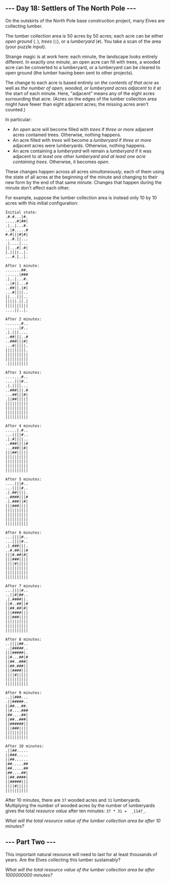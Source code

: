 ﻿
## --- Day 18: Settlers of The North Pole ---

On the outskirts of the North Pole base construction project, many Elves are collecting  lumber.

The lumber collection area is 50 acres by 50 acres; each acre can be either  _open ground_  (`.`),  _trees_  (`|`), or a  _lumberyard_  (`#`). You take a scan of the area (your puzzle input).

Strange magic is at work here: each minute, the landscape looks entirely different. In exactly  _one minute_, an open acre can fill with trees, a wooded acre can be converted to a lumberyard, or a lumberyard can be cleared to open ground (the lumber having been sent to other projects).

The change to each acre is based entirely on  _the contents of that acre_  as well as  _the number of open, wooded, or lumberyard acres adjacent to it_  at the start of each minute. Here, "adjacent" means any of the eight acres surrounding that acre. (Acres on the edges of the lumber collection area might have fewer than eight adjacent acres; the missing acres aren't counted.)

In particular:

-   An  _open_  acre will become filled with  _trees_  if  _three or more_  adjacent acres contained trees. Otherwise, nothing happens.
-   An acre filled with  _trees_  will become a  _lumberyard_  if  _three or more_  adjacent acres were lumberyards. Otherwise, nothing happens.
-   An acre containing a  _lumberyard_  will remain a  _lumberyard_  if it was adjacent to  _at least one other lumberyard and at least one acre containing trees_. Otherwise, it becomes  _open_.

These changes happen across all acres  _simultaneously_, each of them using the state of all acres at the beginning of the minute and changing to their new form by the end of that same minute. Changes that happen during the minute don't affect each other.

For example, suppose the lumber collection area is instead only 10 by 10 acres with this initial configuration:

```
Initial state:
.#.#...|#.
.....#|##|
.|..|...#.
..|#.....#
#.#|||#|#|
...#.||...
.|....|...
||...#|.#|
|.||||..|.
...#.|..|.

After 1 minute:
.......##.
......|###
.|..|...#.
..|#||...#
..##||.|#|
...#||||..
||...|||..
|||||.||.|
||||||||||
....||..|.

After 2 minutes:
.......#..
......|#..
.|.|||....
..##|||..#
..###|||#|
...#|||||.
|||||||||.
||||||||||
||||||||||
.|||||||||

After 3 minutes:
.......#..
....|||#..
.|.||||...
..###|||.#
...##|||#|
.||##|||||
||||||||||
||||||||||
||||||||||
||||||||||

After 4 minutes:
.....|.#..
...||||#..
.|.#||||..
..###||||#
...###||#|
|||##|||||
||||||||||
||||||||||
||||||||||
||||||||||

After 5 minutes:
....|||#..
...||||#..
.|.##||||.
..####|||#
.|.###||#|
|||###||||
||||||||||
||||||||||
||||||||||
||||||||||

After 6 minutes:
...||||#..
...||||#..
.|.###|||.
..#.##|||#
|||#.##|#|
|||###||||
||||#|||||
||||||||||
||||||||||
||||||||||

After 7 minutes:
...||||#..
..||#|##..
.|.####||.
||#..##||#
||##.##|#|
|||####|||
|||###||||
||||||||||
||||||||||
||||||||||

After 8 minutes:
..||||##..
..|#####..
|||#####|.
||#...##|#
||##..###|
||##.###||
|||####|||
||||#|||||
||||||||||
||||||||||

After 9 minutes:
..||###...
.||#####..
||##...##.
||#....###
|##....##|
||##..###|
||######||
|||###||||
||||||||||
||||||||||

After 10 minutes:
.||##.....
||###.....
||##......
|##.....##
|##.....##
|##....##|
||##.####|
||#####|||
||||#|||||
||||||||||

```

After 10 minutes, there are  `37`  wooded acres and  `31`  lumberyards. Multiplying the number of wooded acres by the number of lumberyards gives the total  _resource value_  after ten minutes:  `37 * 31 =  _1147_`.

_What will the total resource value of the lumber collection area be after 10 minutes?_

## --- Part Two ---

This important natural resource will need to last for at least thousands of years. Are the Elves collecting this lumber sustainably?

_What will the total resource value of the lumber collection area be after 1000000000 minutes?_